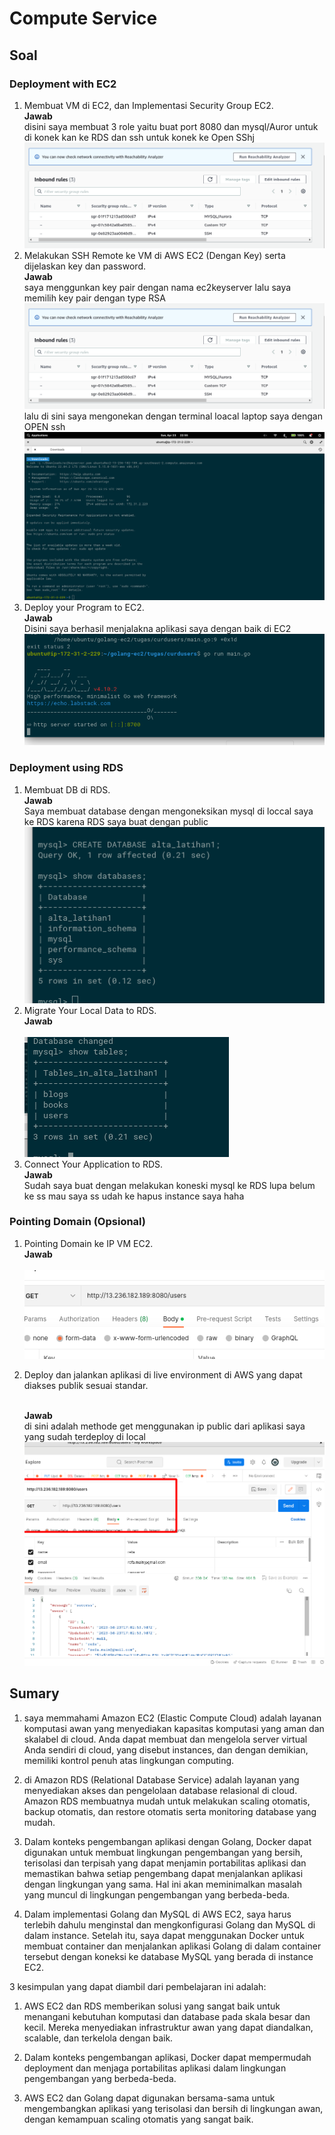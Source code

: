 # Compute Service
## Soal
### Deployment with EC2

1. Membuat VM di EC2, dan Implementasi Security Group EC2.
    <br>********************************Jawab********************************<br> 
    disini saya membuat 3 role yaitu buat port 8080 dan mysql/Auror untuk di konek kan ke RDS dan ssh untuk konek ke Open SShj
    <br>![Alt Text](assets/2023-04-24_09-38.png)<br>
2. Melakukan SSH Remote ke VM di AWS EC2 (Dengan Key) serta dijelaskan key dan password.
   <br>********************************Jawab********************************<br> 
   saya menggunkan key pair dengan nama ec2keyserver lalu saya memilih key pair dengan type RSA
    <br>![Alt Text](assets/2023-04-24_09-38.png)<br>
    lalu di sini saya mengonekan dengan terminal loacal laptop saya dengan OPEN ssh
       <br>![Alt Text](assets/2023-04-23_22-55.png)<br>
3. Deploy your Program to EC2.
  <br>********************************Jawab********************************<br> 
  Disini saya berhasil menjalakna aplikasi saya dengan baik di EC2
    <br>![Alt Text](assets/2023-04-23_23-55.png)<br>
### Deployment using RDS

1. Membuat DB di RDS.
    <br>********************************Jawab********************************<br> 
  Saya membuat database dengan mengoneksikan mysql di loccal saya ke RDS karena RDS saya buat dengan public 
    <br>![Alt Text](assets/2023-04-24_09-46.png)<br>
2. Migrate Your Local Data to RDS.
    <br>********************************Jawab********************************  
    <br>![Alt Text](assets/2023-04-24_09-50.png)<br>
3. Connect Your Application to RDS.
<br>********************************Jawab********************************  
Sudah saya buat dengan melakukan koneski mysql ke RDS lupa belum ke ss mau saya ss udah ke hapus instance saya haha
### Pointing Domain (Opsional)

1. Pointing Domain ke IP VM EC2.
      <br>********************************Jawab********************************  
    <br>![Alt Text](assets/2023-04-24_10-00.png)<br>
2. Deploy dan jalankan aplikasi di live environment di AWS yang dapat diakses publik sesuai standar.    

      <br>********************************Jawab******************************** <br>
      di sini adalah methode get menggunakan ip public dari aplikasi saya yang sudah terdeploy di local 
    <br>![Alt Text](assets/2023-04-24_10-01.png)<br>

## Sumary
1. saya memmahami Amazon EC2 (Elastic Compute Cloud) adalah layanan komputasi awan yang menyediakan kapasitas komputasi yang aman dan skalabel di cloud. Anda dapat membuat dan mengelola server virtual Anda sendiri di cloud, yang disebut instances, dan dengan demikian, memiliki kontrol penuh atas lingkungan computing.

2. di Amazon RDS (Relational Database Service) adalah layanan yang menyediakan akses dan pengelolaan database relasional di cloud. Amazon RDS membuatnya mudah untuk melakukan scaling otomatis, backup otomatis, dan restore otomatis serta monitoring database yang mudah.
3. Dalam konteks pengembangan aplikasi dengan Golang, Docker dapat digunakan untuk membuat lingkungan pengembangan yang bersih, terisolasi dan terpisah yang dapat menjamin portabilitas aplikasi dan memastikan bahwa setiap pengembang dapat menjalankan aplikasi dengan lingkungan yang sama. Hal ini akan meminimalkan masalah yang muncul di lingkungan pengembangan yang berbeda-beda.
4. Dalam implementasi Golang dan MySQL di AWS EC2, saya harus terlebih dahulu menginstal dan mengkonfigurasi Golang dan MySQL di dalam instance. Setelah itu, saya dapat menggunakan Docker untuk membuat container dan menjalankan aplikasi Golang di dalam container tersebut dengan koneksi ke database MySQL yang berada di instance EC2.

3 kesimpulan yang dapat diambil dari pembelajaran ini adalah:


1. AWS EC2 dan RDS memberikan solusi yang sangat baik untuk menangani kebutuhan komputasi dan database pada skala besar dan kecil. Mereka menyediakan infrastruktur awan yang dapat diandalkan, scalable, dan terkelola dengan baik.

2. Dalam konteks pengembangan aplikasi, Docker dapat mempermudah deployment dan menjaga portabilitas aplikasi dalam lingkungan pengembangan yang berbeda-beda.
3. AWS EC2 dan Golang dapat digunakan bersama-sama untuk mengembangkan aplikasi yang terisolasi dan bersih di lingkungan awan, dengan kemampuan scaling otomatis yang sangat baik.